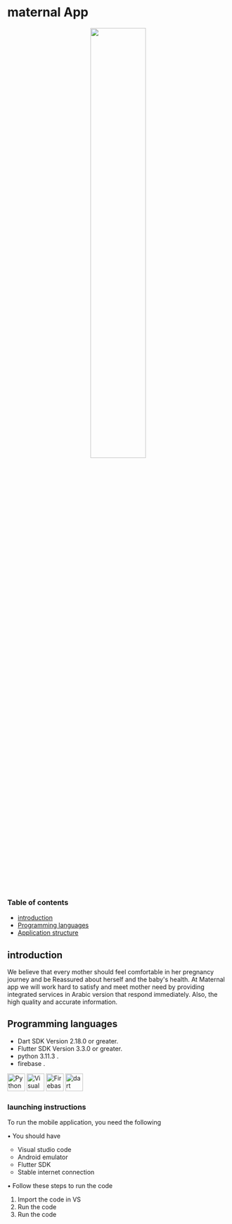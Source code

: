
# maternal App

<p align="center">
<img  align= alt="maternal App logo" src="https://github.com/sarahturki/2023-GP1-G5/assets/Picture1.png" width=50%/>
</p>



### Table of contents
- [introduction](#introduction)
- [Programming languages ](#Programming-languages )
- [Application structure](#project-structure)





## introduction 

We believe that every mother should feel comfortable in her
pregnancy journey and be Reassured about herself and the baby's health. At Maternal app we will work
hard to satisfy and meet mother need by providing integrated services in Arabic version that respond
immediately. Also, the high quality and accurate information.


## Programming languages 

- Dart SDK Version 2.18.0 or greater.
- Flutter SDK Version 3.3.0 or greater.
- python 3.11.3 .
- firebase .

<p > <a href="https://www.python.org/" title="Python"><img src="https://github.com/get-icon/geticon/raw/master/icons/python.svg" alt="Python" width="40px" height="40px"></a> 
 <a href="https://code.visualstudio.com/" title="Visual Studio Code"><img src="https://github.com/get-icon/geticon/raw/master/icons/visual-studio-code.svg" alt="Visual Studio Code" width="40px" height="40px"></a>
<a href="https://www.firebase.com/" title="Firebase"><img src="https://github.com/get-icon/geticon/raw/master/icons/firebase.svg" alt="Firebase" width="40px" height="40px"></a>
 <a href="https://www.dart.com/" title="dart"><img src="https://github.com/get-icon/geticon/raw/master/icons/dart.svg" alt="dart" width="40px" height="40px"></a></p>




### launching instructions

To run the mobile application, you need the following
<p>• You should have</p>
<ul style= "  list-style-type: circle"  >
  <li>Visual studio code</li>
  <li> Android emulator</li>
  <li>Flutter SDK</li>
   <li>Stable internet connection</li>
</ul>




<p>• Follow these steps to run the code</p>
<ol  >
  <li>Import the code in VS</li>
  <li> Run the code</li>
  <li>Run the code</li>
  
</ol>




